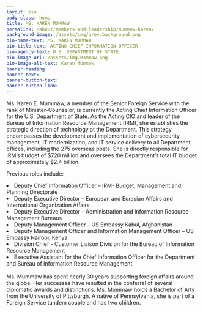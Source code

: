 ```yaml
---
layout: bio
body-class: home
title: MS. KAREN MUMMAW
permalink: /about/members-and-leadership/mummaw-karen/
background-image: /assets/img/grey.background.png
bio-name-text: MS. KAREN MUMMAW
bio-title-text: ACTING CHIEF INFORMATION OFFICER
bio-agency-text: U.S. DEPARTMENT OF STATE
bio-image-url: /assets/img/Mammaw.png
bio-image-alt-text: Karen Mummaw
banner-heading: 
banner-text: 
banner-button-text: 
banner-button-link: 
---
```

Ms. Karen E. Mummaw, a member of the Senior Foreign Service with the rank of Minister-Counselor, is currently the Acting Chief Information Officer for the U.S. Department of State.  As the Acting CIO and leader of the Bureau of Information Resource Management (IRM), she establishes the strategic direction of technology at the Department.  This strategy encompasses the development and implementation of cybersecurity management, IT modernization, and IT service delivery to all Department offices, including the 275 overseas posts.  She is directly responsible for IRM’s budget of $720 million and oversees the Department’s total IT budget of approximately $2.4 billion.

Previous roles include:
<li>Deputy Chief Information Officer – IRM- Budget, Management and Planning Directorate</li>
<li>Deputy Executive Director – European and Eurasian Affairs and International Organization Affairs</li>
<li>Deputy Executive Director – Administration and Information Resource Management Bureaus</li>
<li>Deputy Management Officer – US Embassy Kabul, Afghanistan</li>
<li>Deputy Management Officer and Information Management Officer – US Embassy Nairobi, Kenya</li>
<li>Division Chief - Customer Liaison Division for the Bureau of Information Resource Management</li>
<li>Executive Assistant for the Chief Information Officer for the Department and Bureau of Information Resource Management</li>
<br/>
Ms. Mummaw has spent nearly 30 years supporting foreign affairs around the globe.  Her successes have resulted in the conferral of several diplomatic awards and distinctions.  Ms. Mummaw holds a Bachelor of Arts from the University of Pittsburgh.  A native of Pennsylvania, she is part of a Foreign Service tandem couple and has two children.
